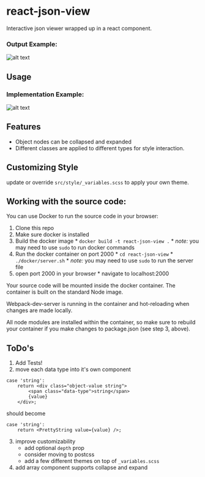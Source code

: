 # react-json-view
Interactive json viewer wrapped up in a react component.

### Output Example:
![alt text](https://github.com/mac-s-g/react-json-view/blob/master/doc/output-example-3.png?raw=true "Output Example")

## Usage
### Implementation Example:
![alt text](https://github.com/mac-s-g/react-json-view/blob/master/doc/source-example-5.png?raw=true "Usage Example")

## Features
* Object nodes can be collapsed and expanded
* Different classes are applied to different types for style interaction.

## Customizing Style
update or override `src/style/_variables.scss` to apply your own theme.

## Working with the source code:
You can use Docker to run the source code in your browser:
  1. Clone this repo
  2. Make sure docker is installed
  3. Build the docker image
    * `docker build -t react-json-view .`
    * *note:* you may need to use `sudo` to run docker commands
  4. Run the docker container on port 2000
    * `cd react-json-view`
    * `./docker/server.sh`
    * *note:* you may need to use `sudo` to run the server file
  5. open port 2000 in your browser
    * navigate to localhost:2000

Your source code will be mounted inside the docker container.  The container is built on the standard Node image.

Webpack-dev-server is running in the container and hot-reloading when changes are made locally.

All node modules are installed within the container, so make sure to rebuild your container if you make changes to package.json (see step 3, above).

## ToDo's
1. Add Tests!
2. move each data type into it's own component
```
case 'string':
    return <div class="object-value string">
        <span class="data-type">string</span>
        {value}
    </div>;
```
should become
```
case 'string':
    return <PrettyString value={value} />;
```

3. improve customizability
    * add optional `depth` prop
    * consider moving to postcss
    * add a few different themes on top of `_variables.scss`
4. add array component supports collapse and expand
